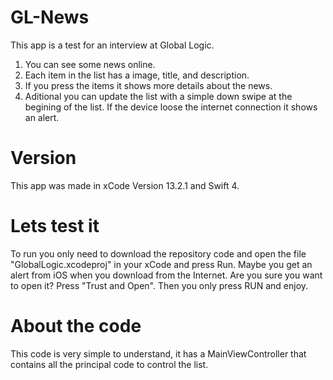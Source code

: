 # GL-News
This app is a test for an interview at Global Logic.

1. You can see some news online.
2. Each item in the list has a image, title, and description.
3. If you press the items it shows more details about the news.
4. Aditional you can update the list with a simple down swipe at the begining of the list.
If the device loose the internet connection it shows an alert.

# Version
This app was made in xCode Version 13.2.1 and Swift 4.

# Lets test it
To run you only need to download the repository code and open the file "GlobalLogic.xcodeproj" in your xCode and press Run. Maybe you get an alert from iOS when you download from the Internet. Are you sure you want to open it? Press "Trust and Open". Then you only press RUN and enjoy.

# About the code
This code is very simple to understand, it has a MainViewController that contains all the principal code to control the list.

